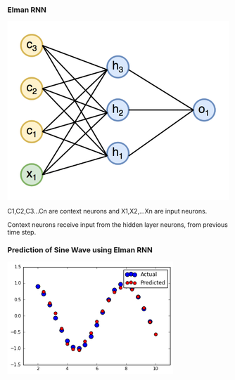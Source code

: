 ### Elman RNN

![Elman RNN](Elman-neural-network.png)

C1,C2,C3...Cn are context neurons and X1,X2,...Xn are input neurons.

Context neurons receive input from the hidden layer neurons, from previous time step.

### Prediction of Sine Wave using Elman RNN
![Prediciion](prediction.png)
